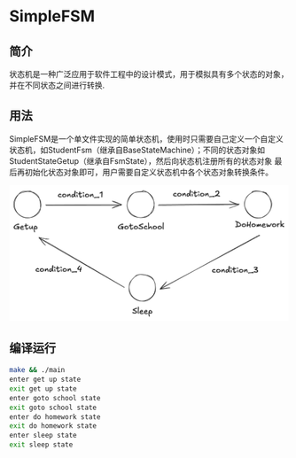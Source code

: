 # SimpleFSM

## 简介
状态机是一种广泛应用于软件工程中的设计模式，用于模拟具有多个状态的对象，并在不同状态之间进行转换.

## 用法
SimpleFSM是一个单文件实现的简单状态机，使用时只需要自己定义一个自定义状态机，如StudentFsm（继承自BaseStateMachine）；不同的状态对象如StudentStateGetup（继承自FsmState），然后向状态机注册所有的状态对象
最后再初始化状态对象即可，用户需要自定义状态机中各个状态对象转换条件。

![](fsm.png)


## 编译运行
```sh
make && ./main
enter get up state
exit get up state
enter goto school state
exit goto school state
enter do homework state
exit do homework state
enter sleep state
exit sleep state

